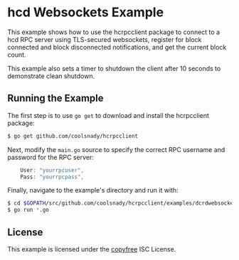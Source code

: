 hcd Websockets Example
=======================

This example shows how to use the hcrpcclient package to connect to a hcd
RPC server using TLS-secured websockets, register for block connected and block
disconnected notifications, and get the current block count.

This example also sets a timer to shutdown the client after 10 seconds to
demonstrate clean shutdown.

## Running the Example

The first step is to use `go get` to download and install the hcrpcclient
package:

```bash
$ go get github.com/coolsnady/hcrpcclient
```

Next, modify the `main.go` source to specify the correct RPC username and
password for the RPC server:

```Go
	User: "yourrpcuser",
	Pass: "yourrpcpass",
```

Finally, navigate to the example's directory and run it with:

```bash
$ cd $GOPATH/src/github.com/coolsnady/hcrpcclient/examples/dcrdwebsockets
$ go run *.go
```

## License

This example is licensed under the [copyfree](http://copyfree.org) ISC License.
